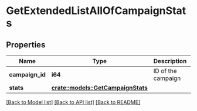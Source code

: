 # GetExtendedListAllOfCampaignStats

## Properties

Name | Type | Description | Notes
------------ | ------------- | ------------- | -------------
**campaign_id** | **i64** | ID of the campaign | 
**stats** | [**crate::models::GetCampaignStats**](getCampaignStats.md) |  | 

[[Back to Model list]](../README.md#documentation-for-models) [[Back to API list]](../README.md#documentation-for-api-endpoints) [[Back to README]](../README.md)


